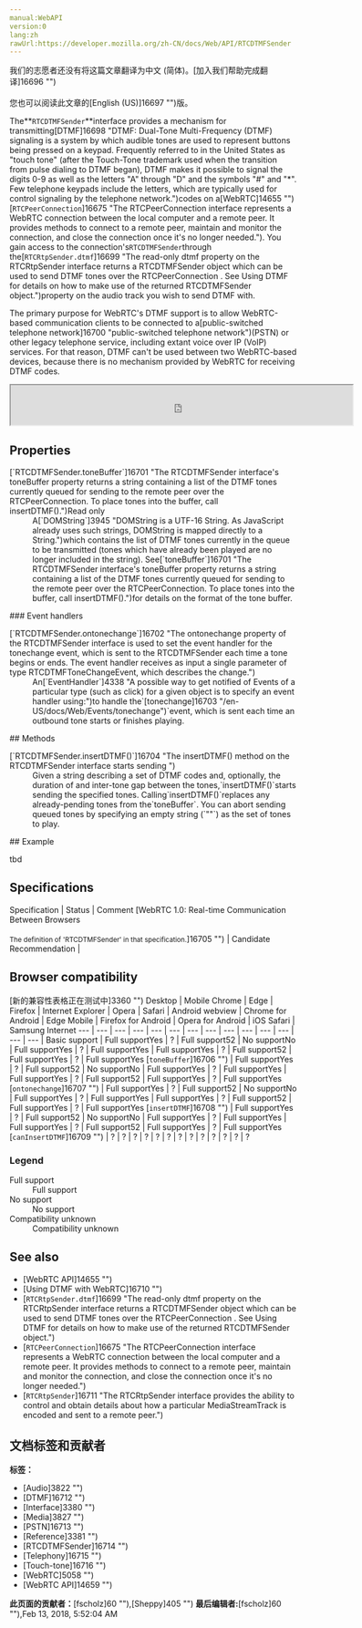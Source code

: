 ```yaml
---
manual:WebAPI
version:0
lang:zh
rawUrl:https://developer.mozilla.org/zh-CN/docs/Web/API/RTCDTMFSender
---
```




<bdi>我们的志愿者还没有将这篇文章翻译为<bdi>中文 (简体)</bdi>。[加入我们帮助完成翻译]16696 "")<br></br>您也可以阅读此文章的[English (US)]16697 "")版。</bdi>






The**`RTCDTMFSender`**interface provides a mechanism for transmitting[DTMF]16698 "DTMF: Dual-Tone Multi-Frequency (DTMF) signaling is a system by which audible tones are used to represent buttons being pressed on a keypad. Frequently referred to in the United States as "touch tone" (after the Touch-Tone trademark used when the transition from pulse dialing to DTMF began), DTMF makes it possible to signal the digits 0-9 as well as the letters "A" through "D" and the symbols "#" and "*". Few telephone keypads include the letters, which are typically used for control signaling by the telephone network.")codes on a[WebRTC]14655 "")[`RTCPeerConnection`]16675 "The RTCPeerConnection interface represents a WebRTC connection between the local computer and a remote peer. It provides methods to connect to a remote peer, maintain and monitor the connection, and close the connection once it's no longer needed."). You gain access to the connection&#39;s`RTCDTMFSender`through the[`RTCRtpSender.dtmf`]16699 "The read-only dtmf property on the RTCRtpSender interface returns a RTCDTMFSender object which can be used to send DTMF tones over the RTCPeerConnection . See Using DTMF for details on how to make use of the returned RTCDTMFSender object.")property on the audio track you wish to send DTMF with.



The primary purpose for WebRTC&#39;s DTMF support is to allow WebRTC-based communication clients to be connected to a[public-switched telephone network]16700 "public-switched telephone network")(PSTN) or other legacy telephone service, including extant voice over IP (VoIP) services. For that reason, DTMF can&#39;t be used between two WebRTC-based devices, because there is no mechanism provided by WebRTC for receiving DTMF codes.

<iframe src='https://mdn.mozillademos.org/en-US/docs/Web/API/RTCDTMFSender$samples/inheritance_diagram?revision=1358695' width='600' height='70'></iframe>

## Properties<a name="Properties"></a>
<dl><dt>[`RTCDTMFSender.toneBuffer`]16701 "The RTCDTMFSender interface's toneBuffer property returns a string containing a list of the DTMF tones currently queued for sending to the remote peer over the RTCPeerConnection. To place tones into the buffer, call insertDTMF().")Read only</dt><dd>A[`DOMString`]3945 "DOMString is a UTF-16 String. As JavaScript already uses such strings, DOMString is mapped directly to a String.")which contains the list of DTMF tones currently in the queue to be transmitted (tones which have already been played are no longer included in the string). See[`toneBuffer`]16701 "The RTCDTMFSender interface's toneBuffer property returns a string containing a list of the DTMF tones currently queued for sending to the remote peer over the RTCPeerConnection. To place tones into the buffer, call insertDTMF().")for details on the format of the tone buffer.</dd></dl>
### Event handlers<a name="Event_handlers"></a>
<dl><dt>[`RTCDTMFSender.ontonechange`]16702 "The ontonechange property of the RTCDTMFSender interface is used to set the event handler for the tonechange event, which is sent to the RTCDTMFSender each time a tone begins or ends. The event handler receives as input a single parameter of type RTCDTMFToneChangeEvent, which describes the change.")</dt><dd>An[`EventHandler`]4338 "A possible way to get notified of Events of a particular type (such as click) for a given object is to specify an event handler using:")to handle the`[tonechange]16703 "/en-US/docs/Web/Events/tonechange")`event, which is sent each time an outbound tone starts or finishes playing.</dd></dl>
## Methods<a name="methods"></a>
<dl><dt>[`RTCDTMFSender.insertDTMF()`]16704 "The insertDTMF() method on the RTCDTMFSender interface starts sending ")</dt><dd>Given a string describing a set of DTMF codes and, optionally, the duration of and inter-tone gap between the tones,`insertDTMF()`starts sending the specified tones. Calling`insertDTMF()`replaces any already-pending tones from the`toneBuffer`. You can abort sending queued tones by specifying an empty string (`""`) as the set of tones to play.</dd></dl>
## Example<a name="Example"></a>


tbd


## Specifications<a name="Specifications"></a>
Specification | Status | Comment 
[WebRTC 1.0: Real-time Communication Between Browsers<br></br><small>The definition of &#39;RTCDTMFSender&#39; in that specification.</small>]16705 "") | Candidate Recommendation |  


## Browser compatibility<a name="Browser_compatibility"></a>
[新的兼容性表格正在测试中<i></i>]3360 "")
<abbr>Desktop<i></i></abbr> | <abbr>Mobile<i></i></abbr> 
<abbr>Chrome<i></i></abbr> | <abbr>Edge<i></i></abbr> | <abbr>Firefox<i></i></abbr> | <abbr>Internet Explorer<i></i></abbr> | <abbr>Opera<i></i></abbr> | <abbr>Safari<i></i></abbr> | <abbr>Android webview<i></i></abbr> | <abbr>Chrome for Android<i></i></abbr> | <abbr>Edge Mobile<i></i></abbr> | <abbr>Firefox for Android<i></i></abbr> | <abbr>Opera for Android<i></i></abbr> | <abbr>iOS Safari<i></i></abbr> | <abbr>Samsung Internet<i></i></abbr> 
 ---  |  ---  |  ---  |  ---  |  ---  |  ---  |  ---  |  ---  |  ---  |  ---  |  ---  |  ---  |  ---  |  ---  | 
Basic support | <abbr>Full support</abbr>Yes | <abbr>?</abbr> | <abbr>Full support</abbr>52 | <abbr>No support</abbr>No | <abbr>Full support</abbr>Yes | <abbr>?</abbr> | <abbr>Full support</abbr>Yes | <abbr>Full support</abbr>Yes | <abbr>?</abbr> | <abbr>Full support</abbr>52 | <abbr>Full support</abbr>Yes | <abbr>?</abbr> | <abbr>Full support</abbr>Yes 
[`toneBuffer`]16706 "") | <abbr>Full support</abbr>Yes | <abbr>?</abbr> | <abbr>Full support</abbr>52 | <abbr>No support</abbr>No | <abbr>Full support</abbr>Yes | <abbr>?</abbr> | <abbr>Full support</abbr>Yes | <abbr>Full support</abbr>Yes | <abbr>?</abbr> | <abbr>Full support</abbr>52 | <abbr>Full support</abbr>Yes | <abbr>?</abbr> | <abbr>Full support</abbr>Yes 
[`ontonechange`]16707 "") | <abbr>Full support</abbr>Yes | <abbr>?</abbr> | <abbr>Full support</abbr>52 | <abbr>No support</abbr>No | <abbr>Full support</abbr>Yes | <abbr>?</abbr> | <abbr>Full support</abbr>Yes | <abbr>Full support</abbr>Yes | <abbr>?</abbr> | <abbr>Full support</abbr>52 | <abbr>Full support</abbr>Yes | <abbr>?</abbr> | <abbr>Full support</abbr>Yes 
[`insertDTMF`]16708 "") | <abbr>Full support</abbr>Yes | <abbr>?</abbr> | <abbr>Full support</abbr>52 | <abbr>No support</abbr>No | <abbr>Full support</abbr>Yes | <abbr>?</abbr> | <abbr>Full support</abbr>Yes | <abbr>Full support</abbr>Yes | <abbr>?</abbr> | <abbr>Full support</abbr>52 | <abbr>Full support</abbr>Yes | <abbr>?</abbr> | <abbr>Full support</abbr>Yes 
[`canInsertDTMF`]16709 "") | <abbr>?</abbr> | <abbr>?</abbr> | <abbr>?</abbr> | <abbr>?</abbr> | <abbr>?</abbr> | <abbr>?</abbr> | <abbr>?</abbr> | <abbr>?</abbr> | <abbr>?</abbr> | <abbr>?</abbr> | <abbr>?</abbr> | <abbr>?</abbr> | <abbr>?</abbr> 


### Legend<a name="Legend"></a>
<dl><dt><abbr>Full support</abbr></dt><dd>Full support</dd><dt><abbr>No support</abbr></dt><dd>No support</dd><dt><abbr>Compatibility unknown</abbr></dt><dd>Compatibility unknown</dd></dl>


## See also<a name="See_also"></a>

* [WebRTC API]14655 "")
* [Using DTMF with WebRTC]16710 "")
* [`RTCRtpSender.dtmf`]16699 "The read-only dtmf property on the RTCRtpSender interface returns a RTCDTMFSender object which can be used to send DTMF tones over the RTCPeerConnection . See Using DTMF for details on how to make use of the returned RTCDTMFSender object.")
* [`RTCPeerConnection`]16675 "The RTCPeerConnection interface represents a WebRTC connection between the local computer and a remote peer. It provides methods to connect to a remote peer, maintain and monitor the connection, and close the connection once it's no longer needed.")
* [`RTCRtpSender`]16711 "The RTCRtpSender interface provides the ability to control and obtain details about how a particular MediaStreamTrack is encoded and sent to a remote peer.")



## 文档标签和贡献者
**标签：**
* [Audio]3822 "")
* [DTMF]16712 "")
* [Interface]3380 "")
* [Media]3827 "")
* [PSTN]16713 "")
* [Reference]3381 "")
* [RTCDTMFSender]16714 "")
* [Telephony]16715 "")
* [Touch-tone]16716 "")
* [WebRTC]5058 "")
* [WebRTC API]14659 "")

**此页面的贡献者：**[fscholz]60 ""),[Sheppy]405 "")
**最后编辑者:**[fscholz]60 ""),<time>Feb 13, 2018, 5:52:04 AM</time>


